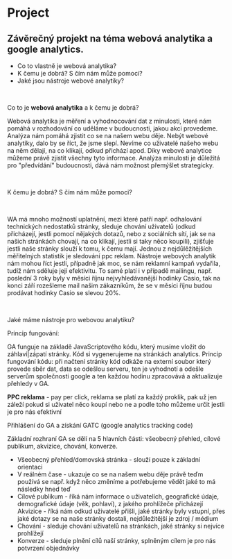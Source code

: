 <h1 style="textDecoration:underline;">Project</h1>
<h2>Závěrečný projekt na téma webová analytika a google analytics.</h2>
<ul>
  <li>Co to vlastně je webová analytika?</li>
  <li>K čemu je dobrá? S čím nám může pomoci?</li>
  <li>Jaké jsou nástroje webové analytiky?</li>
</ul>

<br>
<p>Co to je <b>webová analytika</b> a k čemu je dobrá?</p>
<p>Webová analytika je měření a vyhodnocování dat z minulosti, které nám pomáhá v rozhodování co uděláme v budoucnosti, jakou akci provedeme. Analýza nám pomáhá zjistit co se na našem webu děje. Nebýt webové analytiky, dalo by se říct, že jsme slepí. Nevíme co uživatelé našeho webu na něm dělají, na co klikají, odkud přichází apod. Díky webové analytice můžeme právě zjistit všechny tyto informace. Analýza minulosti je důležitá pro "předvídání" budoucnosti, dává nám možnost přemýšlet strategicky.</p>
<br>
<p>K čemu je dobrá? S čím nám může pomoci?</p>
<br>
<p>WA má mnoho možností uplatnění, mezi které patří např. odhalování technických nedostatků stránky, sleduje chování uživatelů (odkud přicházejí, jestli pomocí nějakých dotazů, nebo z sociálních sítí, jak se na našich stránkách chovají, na co klikají, jestli si taky něco koupili), zjišťuje jestli naše stránky slouží k tomu, k čemu mají. Jednou z nejdůlěžitějších měřitelných statistik je sledování ppc reklam. Nástroje webových analytik nám mohou říct jestli, případně jak moc, se nám reklamní kampaň vydařila, tudíž nám sděluje její efektivitu. To samé platí i v případě mailingu, např. poslední 3 roky byly v měsíci říjnu nejvyhledávanější hodinky Casio, tak na konci září rozešleme mail našim zákazníkům, že se v měsíci říjnu budou prodávat hodinky Casio se slevou 20%.</p>
<br>
<p>Jaké máme nástroje pro webovou analytiku?</p>

<p>Princip fungování:</p>
<p>GA funguje na základě JavaScriptového kódu, který musíme vložit do záhlaví|zápatí stránky. Kód si vygenerujeme na stránkách analytics. Princip fungování kódu: při načtení stránky kód odkáže na externí soubor který provede sběr dat, data se odešlou serveru, ten je vyhodnotí a odešle serverům společnosti google a ten každou hodinu zpracovává a aktualizuje přehledy v GA.</p>

<p><b>PPC reklama</b> - pay per click, reklama se platí za každý proklik, pak už jen záleží pokud si uživatel něco koupí nebo ne a podle toho můžeme určit jestli je pro nás efektivní</p>

<p>Přihlášení do GA a získání GATC (google analytics tracking code)</p>

<p>Základní rozhraní GA se dělí na 5 hlavních části: všeobecný přehled, cílové publikum, akvizice, chování, konverze.</p>
<ul><li>Všeobecný přehled/domovská stránka - slouží pouze k základní orientaci</li>
<li>V reálném čase - ukazuje co se na našem webu děje právě teďm používá se např. když něco změníme a potřebujeme vědět jaké to má následky hned teď</li>
<li>Cílové publikum - říká nám informace o uživatelích, geografické údaje, demografické údaje (věk, pohlaví), z jakého prohlížeče přicházejí</li>
Akvizice - říká nám odkud uživatelé přišli, jaké stránky byly vstupní, přes jaké dotazy se na naše stránky dostali, nejdůležitější je zdroj / médium</li>
<li>Chování - sleduje chování uživatelů na stránkách, jaké stránky si nejvíce prohlížejí</li>
<li>Konverze - sleduje plnění cílů naší stránky, splněným cílem je pro nás potvrzení objednávky</li></ul>
